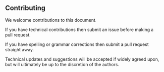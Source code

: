 Contributing
------------

We welcome contributions to this document.

If you have technical contributions then submit an issue before making a pull request.

If you have spelling or grammar corrections then submit a pull request straight away.

Technical updates and suggestions will be accepted if widely agreed upon, but will ultimately be up to the discretion of the authors.
